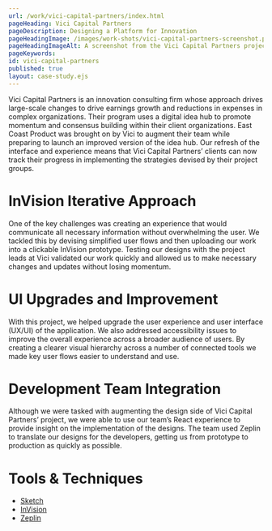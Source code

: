 ```yaml
---
url: /work/vici-capital-partners/index.html
pageHeading: Vici Capital Partners
pageDescription: Designing a Platform for Innovation
pageHeadingImage: /images/work-shots/vici-capital-partners-screenshot.png
pageHeadingImageAlt: A screenshot from the Vici Capital Partners project.
pageKeywords:
id: vici-capital-partners
published: true
layout: case-study.ejs
---
```


<p class="paragraph--major">Vici Capital Partners is an innovation consulting firm whose approach drives large-scale changes to drive earnings growth and reductions in expenses in complex organizations. Their program uses a digital idea hub to promote momentum and consensus building within their client organizations. East Coast Product was brought on by Vici to augment their team while preparing to launch an improved version of the idea hub. Our refresh of the interface and experience means that Vici Capital Partners’ clients can now track their progress in implementing the strategies devised by their project groups.</p>

<h1 class="text-heading-one">InVision Iterative Approach</h1>

<p>One of the key challenges was creating an experience that would communicate all necessary information without overwhelming the user. We tackled this by devising simplified user flows and then uploading our work into a clickable InVision prototype. Testing our designs with the project leads at Vici validated our work quickly and allowed us to make necessary changes and updates without losing momentum.</p>

<h1 class="text-heading-one">UI Upgrades and Improvement</h1>

<p>With this project, we helped upgrade the user experience and user interface (UX/UI) of the application. We also addressed accessibility issues to improve the overall experience across a broader audience of users. By creating a clearer visual hierarchy across a number of connected tools we made key user flows easier to understand and use.</p>

<h1 class="text-heading-one">Development Team Integration</h1>

<p>Although we were tasked with augmenting the design side of Vici Capital Partners’ project, we were able to use our team’s React experience to provide insight on the implementation of the designs. The team used Zeplin to translate our designs for the developers, getting us from prototype to production as quickly as possible.</p>

<h1 class="text-heading-one">Tools &amp; Techniques</h1>

<ul>
  <li><a href="https://www.sketchapp.com/">Sketch</a></li>
  <li><a href="https://www.invisionapp.com/">InVision</a></li>
  <li><a href="https://zeplin.io/">Zeplin</a></li>
</ul>